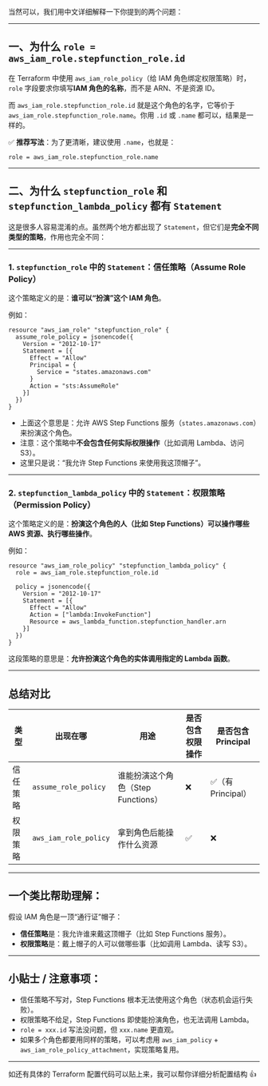 当然可以，我们用中文详细解释一下你提到的两个问题：

---

## 一、为什么 `role = aws_iam_role.stepfunction_role.id`

在 Terraform 中使用 `aws_iam_role_policy`（给 IAM 角色绑定权限策略）时，`role` 字段要求你填写**IAM 角色的名称**，而不是 ARN、不是资源 ID。

而 `aws_iam_role.stepfunction_role.id` 就是这个角色的名字，它等价于 `aws_iam_role.stepfunction_role.name`。你用 `.id` 或 `.name` 都可以，结果是一样的。

✅ **推荐写法**：为了更清晰，建议使用 `.name`，也就是：

```hcl
role = aws_iam_role.stepfunction_role.name
```

---

## 二、为什么 `stepfunction_role` 和 `stepfunction_lambda_policy` 都有 `Statement`

这是很多人容易混淆的点。虽然两个地方都出现了 `Statement`，但它们是**完全不同类型的策略**，作用也完全不同：

---

### 1. `stepfunction_role` 中的 `Statement`：信任策略（Assume Role Policy）

这个策略定义的是：**谁可以“扮演”这个 IAM 角色**。

例如：

```hcl
resource "aws_iam_role" "stepfunction_role" {
  assume_role_policy = jsonencode({
    Version = "2012-10-17"
    Statement = [{
      Effect = "Allow"
      Principal = {
        Service = "states.amazonaws.com"
      }
      Action = "sts:AssumeRole"
    }]
  })
}
```

- 上面这个意思是：允许 AWS Step Functions 服务（`states.amazonaws.com`）来扮演这个角色。
- 注意：这个策略中**不会包含任何实际权限操作**（比如调用 Lambda、访问 S3）。
- 这里只是说：“我允许 Step Functions 来使用我这顶帽子”。

---

### 2. `stepfunction_lambda_policy` 中的 `Statement`：权限策略（Permission Policy）

这个策略定义的是：**扮演这个角色的人（比如 Step Functions）可以操作哪些 AWS 资源、执行哪些操作**。

例如：

```hcl
resource "aws_iam_role_policy" "stepfunction_lambda_policy" {
  role = aws_iam_role.stepfunction_role.id

  policy = jsonencode({
    Version = "2012-10-17"
    Statement = [{
      Effect = "Allow"
      Action = ["lambda:InvokeFunction"]
      Resource = aws_lambda_function.stepfunction_handler.arn
    }]
  })
}
```

这段策略的意思是：**允许扮演这个角色的实体调用指定的 Lambda 函数**。

---

## 总结对比

| 类型             | 出现在哪 | 用途                            | 是否包含权限操作 | 是否包含 Principal |
|------------------|----------|----------------------------------|------------------|--------------------|
| 信任策略         | `assume_role_policy` | 谁能扮演这个角色（Step Functions） | ❌               | ✅（有 Principal）   |
| 权限策略         | `aws_iam_role_policy` | 拿到角色后能操作什么资源            | ✅               | ❌                 |

---

## 一个类比帮助理解：

假设 IAM 角色是一顶“通行证”帽子：

- **信任策略**是：我允许谁来戴这顶帽子（比如 Step Functions 服务）。
- **权限策略**是：戴上帽子的人可以做哪些事（比如调用 Lambda、读写 S3）。

---

## 小贴士 / 注意事项：

- 信任策略不写对，Step Functions 根本无法使用这个角色（状态机会运行失败）。
- 权限策略不给足，Step Functions 即使能扮演角色，也无法调用 Lambda。
- `role = xxx.id` 写法没问题，但 `xxx.name` 更直观。
- 如果多个角色都要用同样的策略，可以考虑用 `aws_iam_policy` + `aws_iam_role_policy_attachment`，实现策略复用。

---

如还有具体的 Terraform 配置代码可以贴上来，我可以帮你详细分析配置结构 👍
